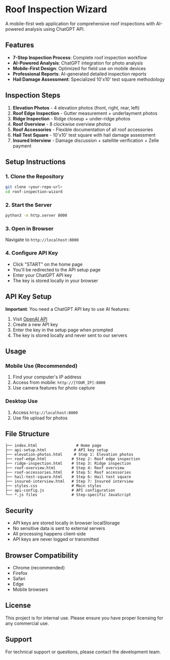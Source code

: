 # Roof Inspection Wizard

A mobile-first web application for comprehensive roof inspections with AI-powered analysis using ChatGPT API.

## Features

- **7-Step Inspection Process**: Complete roof inspection workflow
- **AI-Powered Analysis**: ChatGPT integration for photo analysis
- **Mobile-First Design**: Optimized for field use on mobile devices
- **Professional Reports**: AI-generated detailed inspection reports
- **Hail Damage Assessment**: Specialized 10'x10' test square methodology

## Inspection Steps

1. **Elevation Photos** - 4 elevation photos (front, right, rear, left)
2. **Roof Edge Inspection** - Gutter measurement + underlayment photos
3. **Ridge Inspection** - Ridge closeup + under-ridge photos
4. **Roof Overview** - 8 clockwise overview photos
5. **Roof Accessories** - Flexible documentation of all roof accessories
6. **Hail Test Square** - 10'x10' test square with hail damage assessment
7. **Insured Interview** - Damage discussion + satellite verification + Zelle payment

## Setup Instructions

### 1. Clone the Repository
```bash
git clone <your-repo-url>
cd roof-inspection-wizard
```

### 2. Start the Server
```bash
python3 -m http.server 8000
```

### 3. Open in Browser
Navigate to `http://localhost:8000`

### 4. Configure API Key
- Click "START" on the home page
- You'll be redirected to the API setup page
- Enter your ChatGPT API key
- The key is stored locally in your browser

## API Key Setup

**Important**: You need a ChatGPT API key to use AI features:

1. Visit [OpenAI API](https://platform.openai.com/api-keys)
2. Create a new API key
3. Enter the key in the setup page when prompted
4. The key is stored locally and never sent to our servers

## Usage

### Mobile Use (Recommended)
1. Find your computer's IP address
2. Access from mobile: `http://[YOUR_IP]:8000`
3. Use camera features for photo capture

### Desktop Use
1. Access `http://localhost:8000`
2. Use file upload for photos

## File Structure

```
├── index.html                 # Home page
├── api-setup.html            # API key setup
├── elevation-photos.html     # Step 1: Elevation photos
├── roof-edge.html           # Step 2: Roof edge inspection
├── ridge-inspection.html    # Step 3: Ridge inspection
├── roof-overview.html       # Step 4: Roof overview
├── roof-accessories.html    # Step 5: Roof accessories
├── hail-test-square.html    # Step 6: Hail test square
├── insured-interview.html   # Step 7: Insured interview
├── styles.css               # Main styles
├── api-config.js            # API configuration
└── *.js files               # Step-specific JavaScript
```

## Security

- API keys are stored locally in browser localStorage
- No sensitive data is sent to external servers
- All processing happens client-side
- API keys are never logged or transmitted

## Browser Compatibility

- Chrome (recommended)
- Firefox
- Safari
- Edge
- Mobile browsers

## License

This project is for internal use. Please ensure you have proper licensing for any commercial use.

## Support

For technical support or questions, please contact the development team.
